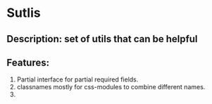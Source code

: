 # Sutlis

## Description: set of utils that can be helpful

## Features:

1. Partial interface for partial required fields.
2. classnames mostly for css-modules to combine different names.
3.
